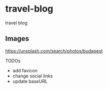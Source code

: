 # travel-blog

travel blog

## Images

https://unsplash.com/search/photos/budapest

TODOs

- add favicon
- change social links
- update baseURL
